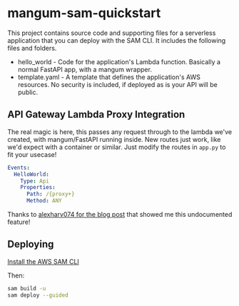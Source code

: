# mangum-sam-quickstart

This project contains source code and supporting files for a serverless application that you can deploy with the SAM CLI. It includes the following files and folders.

- hello_world - Code for the application's Lambda function. Basically a normal FastAPI app, with a mangum wrapper.
- template.yaml - A template that defines the application's AWS resources. No security is included, if deployed as is your API will be public.

## API Gateway Lambda Proxy Integration

The real magic is here, this passes any request through to the lambda we've created, with mangum/FastAPI running inside. New routes just work, like we'd expect with a container or similar. Just modify the routes in `app.py` to fit your usecase!

```yaml
Events:
  HelloWorld:
    Type: Api
    Properties:
      Path: /{proxy+}
      Method: ANY
```

Thanks to [alexharv074 for the blog post](https://alexharv074.github.io/2019/03/31/introduction-to-sam-part-iii-adding-a-proxy-endpoint-and-cors-configuration.html) that showed me this undocumented feature!

## Deploying

[Install the AWS SAM CLI](https://docs.aws.amazon.com/serverless-application-model/latest/developerguide/serverless-sam-cli-install.html)

Then:

```bash
sam build -u
sam deploy --guided
```

